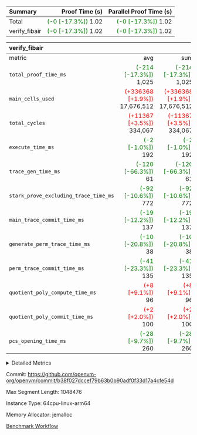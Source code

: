 | Summary | Proof Time (s) | Parallel Proof Time (s) |
|:---|---:|---:|
| Total | <span style='color: green'>(-0 [-17.3%])</span> 1.02 | <span style='color: green'>(-0 [-17.3%])</span> 1.02 |
| verify_fibair | <span style='color: green'>(-0 [-17.3%])</span> 1.02 | <span style='color: green'>(-0 [-17.3%])</span> 1.02 |


| verify_fibair |||||
|:---|---:|---:|---:|---:|
|metric|avg|sum|max|min|
| `total_proof_time_ms ` | <span style='color: green'>(-214 [-17.3%])</span> 1,025 | <span style='color: green'>(-214 [-17.3%])</span> 1,025 | <span style='color: green'>(-214 [-17.3%])</span> 1,025 | <span style='color: green'>(-214 [-17.3%])</span> 1,025 |
| `main_cells_used     ` | <span style='color: red'>(+336368 [+1.9%])</span> 17,676,512 | <span style='color: red'>(+336368 [+1.9%])</span> 17,676,512 | <span style='color: red'>(+336368 [+1.9%])</span> 17,676,512 | <span style='color: red'>(+336368 [+1.9%])</span> 17,676,512 |
| `total_cycles        ` | <span style='color: red'>(+11367 [+3.5%])</span> 334,067 | <span style='color: red'>(+11367 [+3.5%])</span> 334,067 | <span style='color: red'>(+11367 [+3.5%])</span> 334,067 | <span style='color: red'>(+11367 [+3.5%])</span> 334,067 |
| `execute_time_ms     ` | <span style='color: green'>(-2 [-1.0%])</span> 192 | <span style='color: green'>(-2 [-1.0%])</span> 192 | <span style='color: green'>(-2 [-1.0%])</span> 192 | <span style='color: green'>(-2 [-1.0%])</span> 192 |
| `trace_gen_time_ms   ` | <span style='color: green'>(-120 [-66.3%])</span> 61 | <span style='color: green'>(-120 [-66.3%])</span> 61 | <span style='color: green'>(-120 [-66.3%])</span> 61 | <span style='color: green'>(-120 [-66.3%])</span> 61 |
| `stark_prove_excluding_trace_time_ms` | <span style='color: green'>(-92 [-10.6%])</span> 772 | <span style='color: green'>(-92 [-10.6%])</span> 772 | <span style='color: green'>(-92 [-10.6%])</span> 772 | <span style='color: green'>(-92 [-10.6%])</span> 772 |
| `main_trace_commit_time_ms` | <span style='color: green'>(-19 [-12.2%])</span> 137 | <span style='color: green'>(-19 [-12.2%])</span> 137 | <span style='color: green'>(-19 [-12.2%])</span> 137 | <span style='color: green'>(-19 [-12.2%])</span> 137 |
| `generate_perm_trace_time_ms` | <span style='color: green'>(-10 [-20.8%])</span> 38 | <span style='color: green'>(-10 [-20.8%])</span> 38 | <span style='color: green'>(-10 [-20.8%])</span> 38 | <span style='color: green'>(-10 [-20.8%])</span> 38 |
| `perm_trace_commit_time_ms` | <span style='color: green'>(-41 [-23.3%])</span> 135 | <span style='color: green'>(-41 [-23.3%])</span> 135 | <span style='color: green'>(-41 [-23.3%])</span> 135 | <span style='color: green'>(-41 [-23.3%])</span> 135 |
| `quotient_poly_compute_time_ms` | <span style='color: red'>(+8 [+9.1%])</span> 96 | <span style='color: red'>(+8 [+9.1%])</span> 96 | <span style='color: red'>(+8 [+9.1%])</span> 96 | <span style='color: red'>(+8 [+9.1%])</span> 96 |
| `quotient_poly_commit_time_ms` | <span style='color: red'>(+2 [+2.0%])</span> 100 | <span style='color: red'>(+2 [+2.0%])</span> 100 | <span style='color: red'>(+2 [+2.0%])</span> 100 | <span style='color: red'>(+2 [+2.0%])</span> 100 |
| `pcs_opening_time_ms ` | <span style='color: green'>(-28 [-9.7%])</span> 260 | <span style='color: green'>(-28 [-9.7%])</span> 260 | <span style='color: green'>(-28 [-9.7%])</span> 260 | <span style='color: green'>(-28 [-9.7%])</span> 260 |



<details>
<summary>Detailed Metrics</summary>

|  | verify_program_compile_ms | total_cells | stark_prove_excluding_trace_time_ms | quotient_poly_compute_time_ms | quotient_poly_commit_time_ms | perm_trace_commit_time_ms | pcs_opening_time_ms | main_trace_commit_time_ms |
| --- | --- | --- | --- | --- | --- | --- | --- |
|  | 7 | 65,536 | 34 | 1 | 6 | 0 | 20 | 6 | 

| air_name | rows | quotient_deg | main_cols | interactions | constraints | cells |
| --- | --- | --- | --- | --- | --- | --- |
| AccessAdapterAir<2> |  | 2 |  | 5 | 12 |  | 
| AccessAdapterAir<4> |  | 2 |  | 5 | 12 |  | 
| AccessAdapterAir<8> |  | 2 |  | 5 | 12 |  | 
| FibonacciAir | 32,768 | 1 | 2 |  | 5 | 65,536 | 
| FriReducedOpeningAir |  | 2 |  | 39 | 71 |  | 
| JalRangeCheckAir |  | 2 |  | 9 | 14 |  | 
| NativePoseidon2Air<BabyBearParameters>, 1> |  | 2 |  | 136 | 572 |  | 
| PhantomAir |  | 2 |  | 3 | 5 |  | 
| ProgramAir |  | 1 |  | 1 | 4 |  | 
| VariableRangeCheckerAir |  | 1 |  | 1 | 4 |  | 
| VmAirWrapper<AluNativeAdapterAir, FieldArithmeticCoreAir> |  | 2 |  | 15 | 27 |  | 
| VmAirWrapper<BranchNativeAdapterAir, BranchEqualCoreAir<1> |  | 2 |  | 11 | 25 |  | 
| VmAirWrapper<NativeAdapterAir<2, 0>, PublicValuesCoreAir> |  | 2 |  | 11 | 29 |  | 
| VmAirWrapper<NativeLoadStoreAdapterAir<1>, NativeLoadStoreCoreAir<1> |  | 2 |  | 15 | 20 |  | 
| VmAirWrapper<NativeLoadStoreAdapterAir<4>, NativeLoadStoreCoreAir<4> |  | 2 |  | 15 | 20 |  | 
| VmAirWrapper<NativeVectorizedAdapterAir<4>, FieldExtensionCoreAir> |  | 2 |  | 15 | 27 |  | 
| VmConnectorAir |  | 2 |  | 5 | 11 |  | 
| VolatileBoundaryAir |  | 2 |  | 7 | 19 |  | 

| group | trace_gen_time_ms | total_proof_time_ms | total_cycles | total_cells | stark_prove_excluding_trace_time_ms | quotient_poly_compute_time_ms | quotient_poly_commit_time_ms | perm_trace_commit_time_ms | pcs_opening_time_ms | main_trace_commit_time_ms | main_cells_used | generate_perm_trace_time_ms | fri.log_blowup | execute_time_ms |
| --- | --- | --- | --- | --- | --- | --- | --- | --- | --- | --- | --- | --- | --- | --- |
| verify_fibair | 61 | 1,025 | 334,067 | 62,474,410 | 772 | 96 | 100 | 135 | 260 | 137 | 17,676,512 | 38 | 1 | 192 | 

| group | air_name | rows | prep_cols | perm_cols | main_cols | cells |
| --- | --- | --- | --- | --- | --- | --- |
| verify_fibair | AccessAdapterAir<2> | 131,072 |  | 16 | 11 | 3,538,944 | 
| verify_fibair | AccessAdapterAir<4> | 65,536 |  | 16 | 13 | 1,900,544 | 
| verify_fibair | AccessAdapterAir<8> | 128 |  | 16 | 17 | 4,224 | 
| verify_fibair | FriReducedOpeningAir | 2,048 |  | 84 | 27 | 227,328 | 
| verify_fibair | JalRangeCheckAir | 32,768 |  | 28 | 12 | 1,310,720 | 
| verify_fibair | NativePoseidon2Air<BabyBearParameters>, 1> | 32,768 |  | 312 | 398 | 23,265,280 | 
| verify_fibair | PhantomAir | 16,384 |  | 12 | 6 | 294,912 | 
| verify_fibair | ProgramAir | 8,192 |  | 8 | 10 | 147,456 | 
| verify_fibair | VariableRangeCheckerAir | 262,144 | 2 | 8 | 1 | 2,359,296 | 
| verify_fibair | VmAirWrapper<AluNativeAdapterAir, FieldArithmeticCoreAir> | 262,144 |  | 36 | 29 | 17,039,360 | 
| verify_fibair | VmAirWrapper<BranchNativeAdapterAir, BranchEqualCoreAir<1> | 32,768 |  | 28 | 23 | 1,671,168 | 
| verify_fibair | VmAirWrapper<NativeLoadStoreAdapterAir<1>, NativeLoadStoreCoreAir<1> | 65,536 |  | 40 | 21 | 3,997,696 | 
| verify_fibair | VmAirWrapper<NativeLoadStoreAdapterAir<4>, NativeLoadStoreCoreAir<4> | 32,768 |  | 40 | 27 | 2,195,456 | 
| verify_fibair | VmAirWrapper<NativeVectorizedAdapterAir<4>, FieldExtensionCoreAir> | 32,768 |  | 36 | 38 | 2,424,832 | 
| verify_fibair | VmConnectorAir | 2 | 1 | 16 | 5 | 42 | 
| verify_fibair | VolatileBoundaryAir | 65,536 |  | 20 | 12 | 2,097,152 | 

| group | trace_height_constraint | weighted_sum | threshold |
| --- | --- | --- | --- |
| verify_fibair | 0 | 1,085,444 | 2,013,265,921 | 
| verify_fibair | 1 | 5,411,200 | 2,013,265,921 | 
| verify_fibair | 2 | 542,722 | 2,013,265,921 | 
| verify_fibair | 3 | 5,476,612 | 2,013,265,921 | 
| verify_fibair | 4 | 65,536 | 2,013,265,921 | 
| verify_fibair | 5 | 12,851,850 | 2,013,265,921 | 

| trace_height_constraint | threshold |
| --- | --- |
| 0 | 2,013,265,921 | 

</details>


Commit: https://github.com/openvm-org/openvm/commit/b38f027dccef79b63b0b90adf0f33d17a4cfe54d

Max Segment Length: 1048476

Instance Type: 64cpu-linux-arm64

Memory Allocator: jemalloc

[Benchmark Workflow](https://github.com/openvm-org/openvm/actions/runs/15457289930)
